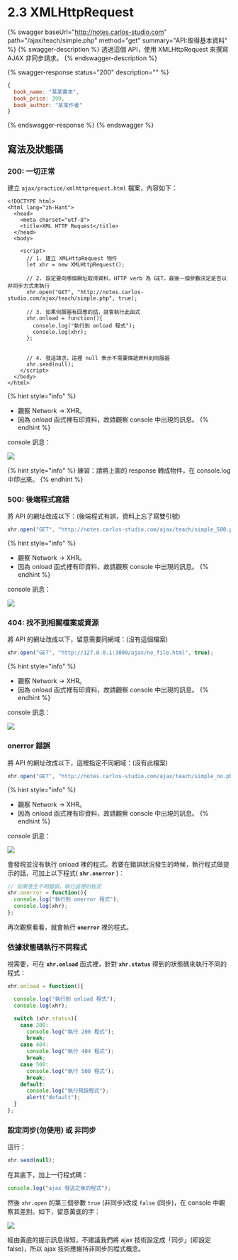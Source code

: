 # 2.3 XMLHttpRequest

{% swagger baseUrl="http://notes.carlos-studio.com" path="/ajax/teach/simple.php" method="get" summary="API:取得基本資料" %}
{% swagger-description %}
透過這個 API，使用 XMLHttpRequest 來撰寫 AJAX 非同步請求。
{% endswagger-description %}

{% swagger-response status="200" description="" %}
```javascript
{
  book_name: "某某書本",
  book_price: 399,
  book_author: "某某作者"
}
```
{% endswagger-response %}
{% endswagger %}



## 寫法及狀態碼

### 200: 一切正常

建立 `ajax/practice/xmlhttprequest.html` 檔案，內容如下：

```markup
<!DOCTYPE html>
<html lang="zh-Hant">
  <head>
    <meta charset="utf-8">
    <title>XML HTTP Request</title>
  </head>
  <body>

    <script>
      // 1. 建立 XMLHttpRequest 物件
      let xhr = new XMLHttpRequest();

      // 2. 設定要向哪個網址取得資料，HTTP verb 為 GET，最後一個參數決定是否以非同步方式來執行
      xhr.open("GET", "http://notes.carlos-studio.com/ajax/teach/simple.php", true);

      // 3. 如果伺服器有回應的話，就會執行此函式
      xhr.onload = function(){
        console.log("執行到 onload 程式");
        console.log(xhr);
      };
      
      
      // 4. 發送請求，這裡 null 表示不需要傳遞資料到伺服器
      xhr.send(null);
    </script>
  </body>
</html>

```

{% hint style="info" %}
* 觀察 Network → XHR。
* 因為 onload 函式裡有印資料，故請觀察 console 中出現的訊息。
{% endhint %}

console 訊息：

![](../.gitbook/assets/ajax\_200.png)



{% hint style="info" %}
練習：請將上圖的 response 轉成物件，在 console.log 中印出來。
{% endhint %}



### 500: 後端程式寫錯

將 API 的網址改成以下：(後端程式有誤，資料上忘了寫雙引號)

```javascript
xhr.open("GET", "http://notes.carlos-studio.com/ajax/teach/simple_500.php", true);
```

{% hint style="info" %}
* 觀察 Network → XHR。
* 因為 onload 函式裡有印資料，故請觀察 console 中出現的訊息。
{% endhint %}



console 訊息：

![](<../.gitbook/assets/ajax\_500\_error (1).png>)





### 404: 找不到相關檔案或資源

將 API 的網址改成以下，留意需要同網域：(沒有這個檔案)

```javascript
xhr.open("GET", "http://127.0.0.1:3000/ajax/no_file.html", true);
```



{% hint style="info" %}
* 觀察 Network → XHR。
* 因為 onload 函式裡有印資料，故請觀察 console 中出現的訊息。
{% endhint %}



console 訊息：

![](../.gitbook/assets/ajax\_404.png)

###

### onerror 錯誤

將 API 的網址改成以下，這裡指定不同網域：(沒有此檔案)

```javascript
xhr.open("GET", "http://notes.carlos-studio.com/ajax/teach/simple_no.php", true);
```



{% hint style="info" %}
* 觀察 Network → XHR。
* 因為 onload 函式裡有印資料，故請觀察 console 中出現的訊息。
{% endhint %}

console 訊息：

![](../.gitbook/assets/ajax\_error.png)



會發現並沒有執行 onload 裡的程式。若要在錯誤狀況發生的時候，執行程式做提示的話，可加上以下程式( **`xhr.onerror`** )：

```javascript
// 如果產生不明錯誤，執行這裡的程式
xhr.onerror = function(){
  console.log("執行到 onerror 程式");
  console.log(xhr);
};
```

再次觀察看看，就會執行 **`onerror`** 裡的程式。





### 依據狀態碼執行不同程式

視需要，可在 **`xhr.onload`** 函式裡，針對 **`xhr.status`** 得到的狀態碼來執行不同的程式：

```javascript
xhr.onload = function(){

  console.log("執行到 onload 程式");
  console.log(xhr);

  switch (xhr.status){
    case 200:
      console.log("執行 200 程式");
      break;
    case 404:
      console.log("執行 404 程式");
      break;
    case 500:
      console.log("執行 500 程式");
      break;
    default:
      console.log("執行預設程式");
      alert("default");
  }
};
```



### 設定同步(勿使用) 或 非同步

這行：

```javascript
xhr.send(null);
```

在其底下，加上一行程式碼：

```javascript
console.log("ajax 發送之後的程式");
```

然後 `xhr.open` 的第三個參數 `true` (非同步)改成 `false` (同步)，在 console 中觀察其差別。如下，留意黃底的字：

![](../.gitbook/assets/ajax\_sync.png)

經由黃底的提示訊息得知，不建議我們將 ajax 技術設定成「同步」(即設定 false)，所以 ajax 技術應維持非同步的程式概念。

